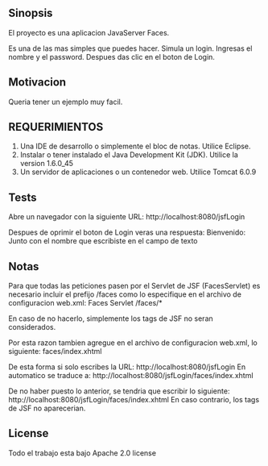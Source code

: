 ## Sinopsis

El proyecto es una aplicacion JavaServer Faces.

Es una de las mas simples que puedes hacer.
Simula un login.
Ingresas el nombre y el password.
Despues das clic en el boton de Login.

## Motivacion

Queria tener un ejemplo muy facil.

## REQUERIMIENTOS
1)	Una IDE de desarrollo o simplemente el bloc de notas. Utilice Eclipse.
2)	Instalar o tener instalado el Java Development Kit (JDK). Utilice la version 1.6.0_45
3)	Un servidor de aplicaciones o un contenedor web. Utilice Tomcat 6.0.9

## Tests

Abre un navegador con la siguiente URL: http://localhost:8080/jsfLogin

Despues de oprimir el boton de Login veras una respuesta: Bienvenido: Junto con el nombre que escribiste en el campo de texto

## Notas
Para que todas las peticiones pasen por el Servlet de JSF (FacesServlet) es necesario incluir el prefijo /faces 
como lo especifique en el archivo de configuracion web.xml:
	<servlet-mapping>
		<servlet-name>Faces Servlet</servlet-name>
		<url-pattern>/faces/*</url-pattern>
	</servlet-mapping>

En caso de no hacerlo, simplemente los tags de JSF no seran considerados.

Por esta razon tambien agregue en el archivo de configuracion web.xml, lo siguiente:
	<welcome-file-list>
		<welcome-file>faces/index.xhtml</welcome-file>
	</welcome-file-list>

De esta forma si solo escribes la URL: http://localhost:8080/jsfLogin
En automatico se traduce a: http://localhost:8080/jsfLogin/faces/index.xhtml

De no haber puesto lo anterior, se tendria que escribir lo siguiente: http://localhost:8080/jsfLogin/faces/index.xhtml
En caso contrario, los tags de JSF no aparecerian. 


## License

Todo el trabajo esta bajo Apache 2.0 license

